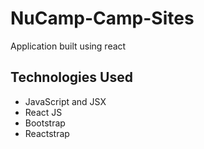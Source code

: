 # NuCamp-Camp-Sites

Application built using react

## Technologies Used

* JavaScript and JSX
* React JS
* Bootstrap
* Reactstrap
